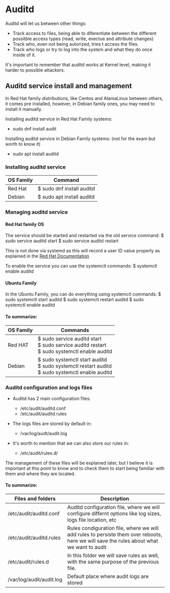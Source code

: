 # Auditd

Auditd will let us between other things:

- Track access to files, being able to diferentiate between the different possitble access types (read, write, exectue and attribute changes)
- Track who, even not being autorized, tries t access the files.
- Track who logs or try to log into the system and what they do once inside of it.

It's important to remember that auditd works at Kernel level, making it harder to possible attackers.


## Auditd service install and management

In Red Hat family distributions, like Centos and AlamaLinux between others, it comes pre installed, however, in Debian family ones, you may need to install it manually.

Installing auditd service in Red Hat Family systems:

- sudo dnf install audit

Installing auditd service in Debian Family systems: (not for the exam but worth to know it)

- sudo apt install auditd

### Installing auditd service

| OS Family           | Command                          | 
| ------------------- | -------------------------------- |
| Red Hat             | $ sudo dnf install auditd        |
| Debian              | $ sudo apt install auditd        |


### Managing auditd service

#### Red Hat family OS

The service should be started and restarted via the old service command:
$ sudo service auditd start
$ sudo service auditd restart

This is not done via systemd as this will record a user ID value properly as explained in the [Red Hat Documentation](https://www.redhat.com/sysadmin/configure-linux-auditing-auditd)


To enable the service you can use the systemctl commands:
$ systemctl enable auditd


#### Ubuntu Family

In the Ubuntu Family, you can do everything using systemctl commands:
$ sudo systemctl start auditd
$ sudo systemctl restart auditd
$ sudo systemctl enable auditd

#### To summarize:

| OS Family           | Commands                          | 
|-----------|----------------------------------|
| Red HAT   | $ sudo service auditd start<br>$ sudo service auditd restart<br>$ sudo systemctl enable auditd |
| Debian    | $ sudo systemctl start auditd<br>$ sudo systemctl restart auditd<br>$ sudo systemctl enable auditd |


### Auditd configuration and logs files

- Auditd has 2 main configuration files:
   * /etc/audit/auditd.conf  
   * /etc/audit/auditd.rules  
     
- The logs files are stored by default in:  
   * /var/log/audt/audit.log  
  
- It's worth to mention that we can also store our rules in:  
   * /etc/audit/rules.d/

The management of these files will be explained later, but I believe it is important at this point to know and to check them to start being familiar with them and where they are located.

#### To summarize:

| Files and folders        | Description                     |
|--------------------------|------------------------|
| /etc/audit/auditd.conf   | Auditd configuration file, where we will configure differnt options like log sizes, logs file location, etc  |
| /etc/audit/auditd.rules  | Rules condiguration file, where we will add rules to persiste them over reboots, here we will save the rules about what we want to audit |
| /etc/audit/rules.d       | In this folder we will save rules as well, with the same purpose of the previous file. |
| /var/log/audit/audit.log | Default place where audit logs are stored |



